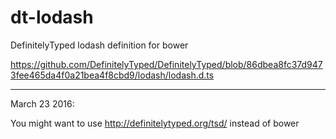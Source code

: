 # dt-lodash
DefinitelyTyped lodash definition for bower

https://github.com/DefinitelyTyped/DefinitelyTyped/blob/86dbea8fc37d9473fee465da4f0a21bea4f8cbd9/lodash/lodash.d.ts

---

March 23 2016:

You might want to use http://definitelytyped.org/tsd/ instead of bower
